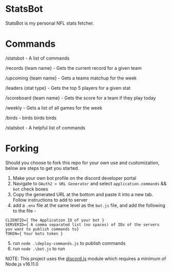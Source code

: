 # StatsBot

StatsBot is my personal NFL stats fetcher.

# Commands
/statsbot - A list of commands

/records {team name} - Gets the current record for a given team

/upcoming {team name} - Gets a teams matchup for the week

/leaders {stat type} - Gets the top 5 players for a given stat

/scoreboard {team name} - Gets the score for a team if they play today

/weekly - Gets a list of all games for the week

/birds - birds birds birds

/statsbot - A helpful list of commands


# Forking
Should you choose to fork this repo for your own use and customization, below are steps to get you started.

1. Make your own bot profile on the discord developer portal
2. Navigate to `OAuth2 > URL Generator` and select `application.commands` && `bot` check boxes
3. Copy the generated URL at the bottom and paste it into a new tab. Follow instructions to add to server
4. add a `.env` file at the same level as the `bot.js` file, and add the following to the file -
```
CLIENTID={ The Application ID of your bot }
SERVERID={ A comma separated list (no spaces) of IDs of the servers you want to publish commands to}
TOKEN={ Your bots token }
```
5. run `node .\deploy-commands.js` to publish commands
6. run `node .\bot.js` to run

NOTE: This project uses the [discord.js](https://discord.js.org/) module which requires a minimum of Node.js v16.11.0
